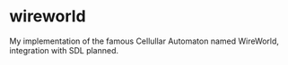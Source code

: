 # wireworld
My implementation of the famous Cellullar Automaton named WireWorld, integration with SDL planned.
